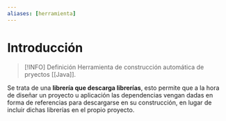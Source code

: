 ```yaml
---
aliases: [herramienta]
---
```


# Introducción
> [!INFO] Definición
> Herramienta de construcción automática de pryectos [[Java]].

Se trata de una **librería que descarga librerías**, esto permite que a la hora de diseñar un proyecto u aplicación las dependencias vengan dadas en forma de referencias para descargarse en su construcción, en lugar de incluir dichas librerías en el propio proyecto.